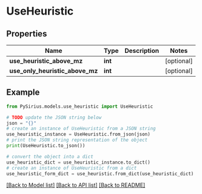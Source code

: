 # UseHeuristic


## Properties

Name | Type | Description | Notes
------------ | ------------- | ------------- | -------------
**use_heuristic_above_mz** | **int** |  | [optional] 
**use_only_heuristic_above_mz** | **int** |  | [optional] 

## Example

```python
from PySirius.models.use_heuristic import UseHeuristic

# TODO update the JSON string below
json = "{}"
# create an instance of UseHeuristic from a JSON string
use_heuristic_instance = UseHeuristic.from_json(json)
# print the JSON string representation of the object
print(UseHeuristic.to_json())

# convert the object into a dict
use_heuristic_dict = use_heuristic_instance.to_dict()
# create an instance of UseHeuristic from a dict
use_heuristic_form_dict = use_heuristic.from_dict(use_heuristic_dict)
```
[[Back to Model list]](../README.md#documentation-for-models) [[Back to API list]](../README.md#documentation-for-api-endpoints) [[Back to README]](../README.md)


